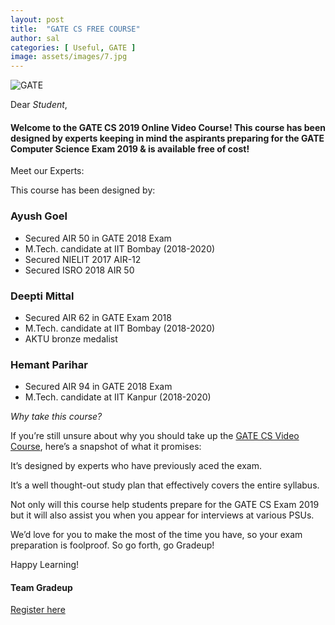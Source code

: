 ```yaml
---
layout: post
title:  "GATE CS FREE COURSE"
author: sal
categories: [ Useful, GATE ]
image: assets/images/7.jpg
---
```


![GATE](/blog/img/gatecs.jpg "GATE")

Dear _Student_,

 

#### Welcome to the GATE CS 2019 Online Video Course! This course has been designed by experts keeping in mind the aspirants preparing for the GATE Computer Science Exam 2019 & is available free of cost!

 
Meet our Experts:

 
This course has been designed by:


### Ayush Goel

- Secured AIR 50 in GATE 2018 Exam
- M.Tech. candidate at IIT Bombay (2018-2020)
- Secured NIELIT 2017 AIR-12
- Secured ISRO 2018 AIR 50

### Deepti Mittal

- Secured AIR 62 in GATE Exam 2018
- M.Tech. candidate at IIT Bombay (2018-2020)
- AKTU bronze medalist

### Hemant Parihar

- Secured AIR 94 in GATE 2018 Exam
- M.Tech. candidate at IIT Kanpur (2018-2020)

_Why take this course?_ 

 
If you’re still unsure about why you should take up the [GATE CS Video Course](https://gradeup.co/courses/gate-cse-video-lectures-free?openInBrowser=1&utm_medium=gate_cs&utm_source=email&utm_source=email&utm_medium=gate_cs), here’s a snapshot of what it promises:

 
 
It’s designed by experts who have previously aced the exam.

 
 
It’s a well thought-out study plan that effectively covers the entire syllabus.

 
 
Not only will this course help students prepare for the GATE CS Exam 2019 but it will also assist you when you appear for interviews at various PSUs.

 
 
We’d love for you to make the most of the time you have, so your exam preparation is foolproof. So go forth, go Gradeup!

 
Happy Learning!

#### Team Gradeup

[Register here](https://gradeup.co/courses/gate-cse-video-lectures-free?openInBrowser=1&utm_medium=gate_cs&utm_source=email&utm_source=email&utm_medium=gate_cs)

  
